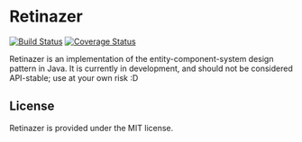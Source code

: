 # Retinazer
[![Build Status](https://travis-ci.org/antag99/retinazer.svg?branch=master)](https://travis-ci.org/antag99/retinazer)
[![Coverage Status](https://coveralls.io/repos/antag99/retinazer/badge.svg?branch=master&service=github)](https://coveralls.io/github/antag99/retinazer?branch=master)

Retinazer is an implementation of the entity-component-system design pattern in Java. It is currently in development, and should not be considered API-stable; use at your own risk :D

## License
Retinazer is provided under the MIT license.
